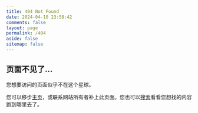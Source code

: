 ```yaml
---
title: 404 Not Found
date: 2024-04-10 23:58:42
comments: false
layout: page
permalink: /404
aside: false
sitemap: false
---
```


## 页面不见了...

您想要访问的页面似乎不在这个星球。

您可以移步[主页](/)，或联系网站所有者补上此页面。您也可以<a href="javascript:document.getElementsByClassName('search')[0].click()">搜索</a>看看您想找的内容跑到哪里去了。

